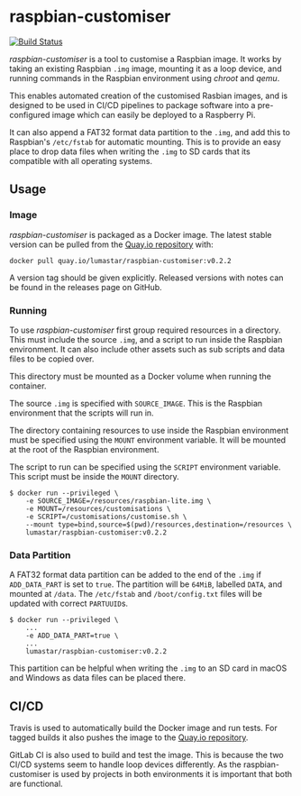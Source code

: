 # raspbian-customiser

[![Build Status](https://travis-ci.com/lumastar/raspbian-customiser.svg?branch=master)](https://travis-ci.com/lumastar/raspbian-customiser)

*raspbian-customiser* is a tool to customise a Raspbian image.
It works by taking an existing Raspbian `.img` image,
mounting it as a loop device,
and running commands in the Raspbian environment using *chroot* and *qemu*.

This enables automated creation of the customised Rasbian images,
and is designed to be used in CI/CD pipelines to package software
into a pre-configured image which can easily be deployed to a Raspberry Pi.

It can also append a FAT32 format data partition to the `.img`,
and add this to Raspbian's `/etc/fstab` for automatic mounting.
This is to provide an easy place to drop data files when writing the `.img`
to SD cards that its compatible with all operating systems.

## Usage

### Image

*raspbian-customiser* is packaged as a Docker image.
The latest stable version can be pulled from the
[Quay.io repository](https://quay.io/repository/lumastar/raspbian-customiser)
with:

```
docker pull quay.io/lumastar/raspbian-customiser:v0.2.2
```

A version tag should be given explicitly.
Released versions with notes can be found in the releases page on GitHub.

### Running

To use *raspbian-customiser* first group required resources in a directory.
This must include the source `.img`,
and a script to run inside the Raspbian environment.
It can also include other assets such as sub scripts
and data files to be copied over.

This directory must be mounted as a Docker volume when running the container.

The source `.img` is specified with `SOURCE_IMAGE`.
This is the Raspbian environment that the scripts will run in.

The directory containing resources to use inside the Raspbian environment
must be specified using the `MOUNT` environment variable.
It will be mounted at the root of the Raspbian environment.

The script to run can be specified using the `SCRIPT` environment variable.
This script must be inside the `MOUNT` directory.

```
$ docker run --privileged \
    -e SOURCE_IMAGE=/resources/raspbian-lite.img \
    -e MOUNT=/resources/customisations \
    -e SCRIPT=/customisations/customise.sh \
    --mount type=bind,source=$(pwd)/resources,destination=/resources \
    lumastar/raspbian-customiser:v0.2.2
```

### Data Partition

A FAT32 format data partition can be added to the end of the `.img`
if `ADD_DATA_PART` is set to `true`.
The partition will be `64MiB`, labelled `DATA`, and mounted at `/data`.
The `/etc/fstab` and `/boot/config.txt` files will be updated
with correct `PARTUUID`s.

```
$ docker run --privileged \
    ...
    -e ADD_DATA_PART=true \
    ...
    lumastar/raspbian-customiser:v0.2.2
```

This partition can be helpful when writing the `.img` to an SD card in macOS
and Windows as data files can be placed there.

## CI/CD

Travis is used to automatically build the Docker image and run tests.
For tagged builds it also pushes the image to the
[Quay.io repository](https://quay.io/repository/lumastar/raspbian-customiser).

GitLab CI is also used to build and test the image.
This is because the two CI/CD systems seem to handle loop devices differently.
As the raspbian-customiser is used by projects in both environments
it is important that both are functional.
